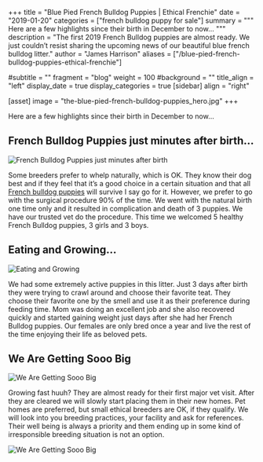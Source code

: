 +++
title = "Blue Pied French Bulldog Puppies | Ethical Frenchie"
date = "2019-01-20"
categories = ["french bulldog puppy for sale"]
summary = """
Here are a few highlights since their birth in December to now…
"""
description = "The first 2019 French Bulldog puppies are almost ready. We just couldn’t resist sharing the upcoming news of our beautiful blue french bulldog litter."
author = "James Harrison"
aliases = ["/blue-pied-french-bulldog-puppies-ethical-frenchie"]

#subtitle = ""
fragment = "blog"
weight = 100
#background = ""
title_align = "left"
display_date = true
display_categories = true
[sidebar]
  align = "right"

[asset]
  image = "the-blue-pied-french-bulldog-puppies_hero.jpg"
+++

Here are a few highlights since their birth in December to now…

## French Bulldog Puppies just minutes after birth…

![French Bulldog Puppies just minutes after birth](https://d33wubrfki0l68.cloudfront.net/f7d5e512adcdfd7337bd9350bf70a921250d5429/80135/img/blog/the-blue-pied-french-bulldog-puppies_1.jpg)

Some breeders prefer to whelp naturally, which is OK. They know their dog best and if they feel that it’s a good choice in a certain situation and that all [French bulldog puppies](/puppies) will survive I say go for it. However, we prefer to go with the surgical procedure 90% of the time. We went with the natural birth one time only and it resulted in complication and death of 3 puppies. We have our trusted vet do the procedure. This time we welcomed 5 healthy French Bulldog puppies, 3 girls and 3 boys.

## Eating and Growing…

![Eating and Growing](https://d33wubrfki0l68.cloudfront.net/33f7f6ce3623194da0a0f3390a3e0188f3921bf6/1503a/img/blog/the-blue-pied-french-bulldog-puppies_2.jpg)

We had some extremely active puppies in this litter. Just 3 days after birth they were trying to crawl around and choose their favorite teat. They choose their favorite one by the smell and use it as their preference during feeding time. Mom was doing an excellent job and she also recovered quickly and started gaining weight just days after she had her French Bulldog puppies. Our females are only bred once a year and live the rest of the time enjoying their life as beloved pets.

## We Are Getting Sooo Big

![We Are Getting Sooo Big](https://d33wubrfki0l68.cloudfront.net/c208d83a9e90007d84c0e8663c20ceb9d7aa27da/8663b/img/blog/the-blue-pied-french-bulldog-puppies_3.jpg)

Growing fast huuh? They are almost ready for their first major vet visit. After they are cleared we will slowly start placing them in their new homes. Pet homes are preferred, but small ethical breeders are OK, if they qualify. We will look into you breeding practices, your facility and ask for references. Their well being is always a priority and them ending up in some kind of irresponsible breeding situation is not an option.

![We Are Getting Sooo Big](https://d33wubrfki0l68.cloudfront.net/ef94cc8743a59e886ae2a7c20e65ebdd020a6bf5/b12d2/img/blog/the-blue-pied-french-bulldog-puppies_4.jpg)